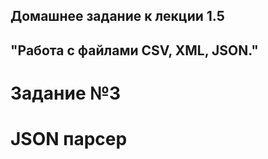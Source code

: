 ## Домашнее задание к лекции 1.5 
## "Работа с файлами CSV, XML, JSON."

# Задание №3

# JSON парсер